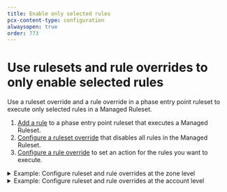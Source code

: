 ```yaml
---
title: Enable only selected rules
pcx-content-type: configuration
alwaysopen: true
order: 773
---
```


# Use rulesets and rule overrides to only enable selected rules

Use a ruleset override and a rule override in a phase entry point ruleset to execute only selected rules in a Managed Ruleset.

1.  [Add a rule](/basic-operations/deploy-rulesets) to a phase entry point ruleset that executes a Managed Ruleset.
2.  [Configure a ruleset override](/managed-rulesets/override-managed-ruleset) that disables all rules in the Managed Ruleset.
3.  [Configure a rule override](/managed-rulesets/override-managed-ruleset) to set an action for the rules you want to execute.

<details>
<summary>Example: Configure ruleset and rule overrides at the zone level</summary>
<div>

The following `PUT` request uses the [Update ruleset](/rulesets-api/update) operation at the zone level to execute only two rules from a Managed Ruleset in the `http_request_firewall_managed` phase.

In this example:

*   `"id": "{managed-ruleset-id}"` adds a rule to the phase entry point ruleset to execute a Managed Ruleset for requests in the specified zone (`{zone-id}`).
*   `"enabled": false` defines an override at the ruleset level to disable all rules in the Managed Ruleset.
*   `"rules": [{"id": "{rule-id-1}", "action": "block", "enabled": true}, {"id": "{rule-id-2}", "action": "log", "enabled": true}]` defines a list of overrides at the rule level to enable two individual rules.

```json
curl -X PUT \
-H "X-Auth-Email: user@cloudflare.com" \
-H "X-Auth-Key: REDACTED" \
"https://api.cloudflare.com/client/v4/zones/{zone-id}/rulesets/phases/http_request_firewall_managed/entrypoint" \
-d '{
  "rules": [
    {
      "action": "execute",
      "expression": "true", 
      "action_parameters": {
        "id": "{managed-ruleset-id}",
        "overrides": {
          "enabled": false,          
          "rules": [
            {
              "id": "{rule-id-1}",
              "action": "block",
              "enabled": true
            },
            {
              "id": "{rule-id-2}",
              "action": "log",
              "enabled": true              
            }
          ]
        }
      }
    }
  ]
}'
```

</div>
</details>

<details>
<summary>Example: Configure ruleset and rule overrides at the account level</summary>
<div>

The following `PUT` request uses the [Update ruleset](/rulesets-api/update) operation at the account level to execute only two rules from a Managed Ruleset in the `http_request_firewall_managed` phase.

In this example:

*   `"id": "{managed-ruleset-id}"` adds a rule to the phase entry point ruleset to execute a Managed Ruleset for requests addressed to `example.com`.
*   `"enabled": false` defines an override at the ruleset level to disable all rules in the Managed Ruleset.
*   `"rules": [{"id": "{rule-id-1}", "action": "block", "enabled": true}, {"id": "{rule-id-2}", "action": "log", "enabled": true}]` defines a list of overrides at the rule level to enable two individual rules.

```json
curl -X PUT \
-H "X-Auth-Email: user@cloudflare.com" \
-H "X-Auth-Key: REDACTED" \
"https://api.cloudflare.com/client/v4/accounts/{account-id}/rulesets/phases/http_request_firewall_managed/entrypoint" \
-d '{
  "rules": [
    {
      "action": "execute",
      "expression": "cf.zone.name eq \"example.com\"", 
      "action_parameters": {
        "id": "{managed-ruleset-id}",
        "overrides": {
          "enabled": false,
          "rules": [
            {
              "id": "{rule-id-1}",
              "action": "block",
              "enabled": true
            },
            {
              "id": "{rule-id-2}",
              "action": "log",
              "enabled": true
            }
          ]
        }
      }
    }
  ]
}'
```

</div>
</details>
